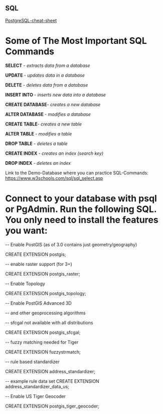 
## SQL

[PostgreSQL-cheat-sheet](https://sp.postgresqltutorial.com/wp-content/uploads/2018/03/PostgreSQL-Cheat-Sheet.pdf)

# Some of The Most Important SQL Commands

**SELECT** - *extracts data from a database*

**UPDATE** - *updates data in a database*

**DELETE** - *deletes data from a database*

**INSERT INTO** - *inserts new data into a database*

**CREATE DATABASE**- *creates a new database*

**ALTER DATABASE** - *modifies a database*

**CREATE TABLE**- *creates a new table*

**ALTER TABLE** - *modifies a table*

**DROP TABLE** - *deletes a table*

**CREATE INDEX** - *creates an index (search key)*

**DROP INDEX** - *deletes an index*

Link to the Demo-Database where you can practice SQL-Commands: https://www.w3schools.com/sql/sql_select.asp


# Connect to your database with psql or PgAdmin. Run the following SQL. You only need to install the features you want:

-- Enable PostGIS (as of 3.0 contains just geometry/geography)

CREATE EXTENSION postgis;

-- enable raster support (for 3+)

CREATE EXTENSION postgis_raster;

-- Enable Topology

CREATE EXTENSION postgis_topology;

-- Enable PostGIS Advanced 3D

-- and other geoprocessing algorithms

-- sfcgal not available with all distributions

CREATE EXTENSION postgis_sfcgal;

-- fuzzy matching needed for Tiger

CREATE EXTENSION fuzzystrmatch;

-- rule based standardizer

CREATE EXTENSION address_standardizer;

-- example rule data set
CREATE EXTENSION address_standardizer_data_us;

-- Enable US Tiger Geocoder

CREATE EXTENSION postgis_tiger_geocoder;